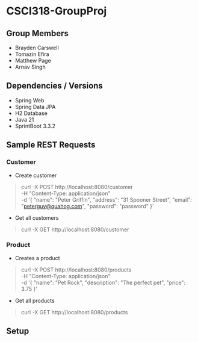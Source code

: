 # CSCI318-GroupProj

## Group Members
* Brayden Carswell
* Tomazin Efira
* Matthew Page
* Arnav Singh

## Dependencies / Versions
* Spring Web
* Spring Data JPA
* H2 Database
* Java 21
* SprintBoot 3.3.2

## Sample REST Requests
### Customer
* Create customer
> curl -X POST http://localhost:8080/customer \
> -H "Content-Type: application/json" \
> -d '{
>    "name": "Peter Griffin",
>    "address": "31 Spooner Street",
>    "email": "peterguy@quahog.com",
>    "password": "password"
>  }'
* Get all customers
> curl -X GET http://localhost:8080/customer
> 
### Product
* Creates a product
> curl -X POST http://localhost:8080/products \
> -H "Content-Type: application/json" \
> -d '{
>  "name": "Pet Rock",
>  "description": "The perfect pet",
>  "price": 3.75
> }'

* Get all products
> curl -X GET http://localhost:8080/products

## Setup
